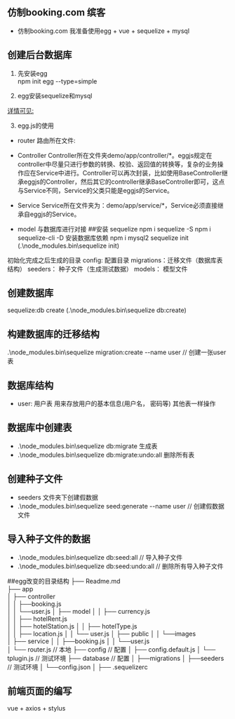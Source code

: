 ## 仿制booking.com 缤客 
- 仿制booking.com 我准备使用egg + vue + sequelize + mysql

## 创建后台数据库
1. 先安装egg  
  npm init egg --type=simple

2. egg安装sequelize和mysql
  
  [详情可见:](https://blog.csdn.net/weixin_39907636/article/details/88787331)

3. egg.js的使用
  - router
    路由所在文件:

  - Controller
    Controller所在文件夹demo/app/controller/*。eggjs规定在controller中尽量只进行参数的转换、校验、返回值的转换等，复杂的业务操作应在Service中进行。Controller可以再次封装，比如使用BaseController继承eggjs的Controller，然后其它的controller继承BaseController即可，这点与Service不同，Service的父类只能是eggjs的Service。
  - Service
    Service所在文件夹为：demo/app/service/*，Service必须直接继承自eggjs的Service。
  - model
    与数据库进行对接
##安装 sequelize
  npm i sequelize -S
  npm i sequelize-cli -D
  安装数据库依赖
  npm i mysql2
  sequelize init (.\node_modules\.bin\sequelize init)

  初始化完成之后生成的目录
  config: 配置目录
  migrations：迁移文件（数据库表结构）
  seeders： 种子文件（生成测试数据）
  models： 模型文件
## 创建数据库
  sequelize:db create (.\node_modules\.bin\sequelize db:create)

## 构建数据库的迁移结构
.\node_modules\.bin\sequelize migration:create --name user // 创建一张user表

## 数据库结构
- user: 用户表
用来存放用户的基本信息(用户名， 密码等)
其他表一样操作

## 数据库中创建表
- .\node_modules\.bin\sequelize db:migrate 生成表
- .\node_modules\.bin\sequelize db:migrate:undo:all 删除所有表

## 创建种子文件
- seeders 文件夹下创建假数据
- .\node_modules\.bin\sequelize seed:generate --name user // 创建假数据文件

## 导入种子文件的数据
- .\node_modules\.bin\sequelize db:seed:all // 导入种子文件
- .\node_modules\.bin\sequelize db:seed:undo:all // 删除所有导入种子文件

##egg改变的目录结构
├── Readme.md                   
├── app                         
│   ├── controller              
│   │    ├──booking.js      
│   │    └──user.js
│   ├── model
│   │    ├── currency.js                 
│   │    ├── hotelRent.js                
│   │    ├── hotelStation.js
│   │    ├── hotelType.js                  
│   │    ├── location.js
│   │    └── user.js
│   ├── public
│   │    └──images                
│   ├── service
│   │    ├──booking.js
│   │    └──user.js        
│   └── router.js              // 本地
├── config                     // 配置
│   ├── config.default.js
│   └── tplugin.js              // 测试环境
├── database                     // 配置
│   ├──migrations
│   ├──seeders           // 测试环境 
│   └──config.json
│
├── .sequelizerc

## 前端页面的编写
vue + axios + stylus

